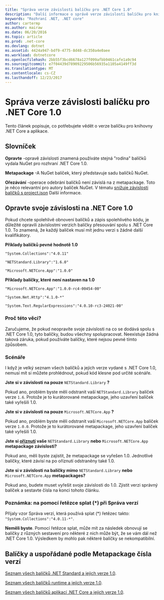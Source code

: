 ```yaml
---
title: "Správa verze závislosti balíčku pro .NET Core 1.0"
description: "Další informace o správě verze závislosti balíčku pro knihovny .NET Core a aplikace."
keywords: "Rozhraní .NET, .NET core"
author: cartermp
ms.author: mairaw
ms.date: 06/20/2016
ms.topic: article
ms.prod: .net-core
ms.devlang: dotnet
ms.assetid: 4424a947-bdf9-4775-8d48-dc350a4e0aee
ms.workload: dotnetcore
ms.openlocfilehash: 2bb55f3bcd6678a127f099afbb9461cafe1a9c94
ms.sourcegitcommit: e7f04439d78909229506b56935a1105a4149ff3d
ms.translationtype: MT
ms.contentlocale: cs-CZ
ms.lasthandoff: 12/23/2017
---
```

# <a name="how-to-manage-package-dependency-versions-for-net-core-10"></a>Správa verze závislosti balíčku pro .NET Core 1.0

Tento článek popisuje, co potřebujete vědět o verze balíčku pro knihovny .NET Core a aplikace.

## <a name="glossary"></a>Slovníček

**Opravte** -opravě závislosti znamená používáte stejná "rodina" balíčků vydala NuGet pro rozhraní .NET Core 1.0.

**Metapackage** -A NuGet balíček, který představuje sadu balíčků NuGet.

**Ořezávání** -operace odebrání balíčků není závislá na z metapackage.  Toto je něco relevantní pro autory balíček NuGet.  V tématu [snižuje závislosti balíčků s project.json](../deploying/reducing-dependencies.md) Další informace. 

## <a name="fix-your-dependencies-to-net-core-10"></a>Opravte svoje závislosti na .NET Core 1.0

Pokud chcete spolehlivě obnovení balíčků a zápis spolehlivého kódu, je důležité opravili závislostmi verzích balíčky přesouvání spolu s .NET Core 1.0.  To znamená, že každý balíček musí mít jednu verzi s žádné další kvalifikátory.

**Příklady balíčků pevné hodnotě 1.0**

`"System.Collections":"4.0.11"`

`"NETStandard.Library":"1.6.0"`

`"Microsoft.NETCore.App":"1.0.0"`

**Příklady balíčky, které není nastaven na 1.0**

`"Microsoft.NETCore.App":"1.0.0-rc4-00454-00"`

`"System.Net.Http":"4.1.0-*"`

`"System.Text.RegularExpressions":"4.0.10-rc3-24021-00"`

### <a name="why-does-this-matter"></a>Proč této věci?

Zaručujeme, že pokud neopravíte svoje závislosti na co se dodává spolu s .NET Core 1.0, tyto balíčky, budou všechny spolupracovat. Neexistuje žádná taková záruka, pokud používáte balíčky, které nejsou pevné tímto způsobem.

### <a name="scenarios"></a>Scénáře

I když je velký seznam všech balíčků a jejich verze vydané s .NET Core 1.0, nemusí mít si můžete prohlédnout, pokud kód klesne pod určité scénáře.

**Jste si v závislosti na pouze** `NETStandard.Library` **?**

Pokud ano, problém byste měli odstranit vaší `NETStandard.Library` balíček verze `1.6`.  Protože je to kurátorované metapackage, jeho uzavření balíček také vyřešili 1.0.

**Jste si v závislosti na pouze** `Microsoft.NETCore.App` **?**

Pokud ano, problém byste měli odstranit vaší `Microsoft.NETCore.App` balíček verze `1.0.0`.  Protože je to kurátorované metapackage, jeho uzavření balíček také vyřešili 1.0.

**Jste si [oříznutí](../deploying/reducing-dependencies.md) vaše** `NETStandard.Library` **nebo** `Microsoft.NETCore.App` **metapackage závislosti?**

Pokud ano, měli byste zajistit, že metapackage se vyřešen 1.0.  Jednotlivé balíčky, které závisí na po oříznutí odstraněny také 1.0.

**Jste si v závislosti na balíčky mimo** `NETStandard.Library` **nebo** `Microsoft.NETCore.App` **metapackages?**

Pokud ano, budete muset vyřešit svoje závislosti do 1.0.  Zjistit verzi správný balíček a sestavte čísla na konci tohoto článku.

### <a name="a-note-on-using-a-splat-string--when-versioning"></a>Poznámka: na pomocí řetězce splat (\*) při Správa verzí

Přijaly vzor Správa verzí, která používá splat (\*) řetězec takto: `"System.Collections":"4.0.11-*"`.

**Neměli byste**.  Pomocí řetězce splat, může mít za následek obnovují se balíčky z různých sestavení pro některé z nich může být, že se vám dál než .NET Core 1.0.  Výsledkem by mohlo pak některé balíčky se nekompatibilní.

## <a name="packages-and-version-numbers-organized-by-metapackage"></a>Balíčky a uspořádané podle Metapackage čísla verzí

[Seznam všech balíčků .NET Standard a jejich verze 1.0](https://github.com/dotnet/versions/blob/master/build-info/dotnet/corefx/release/1.0.0/Latest_Packages.txt).

[Seznam všech balíčků runtime a jejich verze 1.0](https://github.com/dotnet/versions/blob/master/build-info/dotnet/coreclr/release/1.0.0/LKG_Packages.txt).

[Seznam všech balíčků aplikací .NET Core a jejich verze 1.0](https://github.com/dotnet/versions/blob/master/build-info/dotnet/core-setup/release/1.0.0/Latest_Packages.txt).
